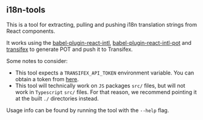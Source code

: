 ## i18n-tools

This is a tool for extracting, pulling and pushing i18n translation strings from React components.

It works using the [babel-plugin-react-intl](https://github.com/yahoo/babel-plugin-react-intl), [babel-plugin-react-intl-pot](https://npm.im/babel-plugin-react-intl-pot) and [transifex](https://npm.im/transifex) to generate POT and push it to Transifex.

Some notes to consider:

* This tool expects a `TRANSIFEX_API_TOKEN` environment variable. You can obtain a token from [here](https://www.transifex.com/user/settings/api/).
* This tool will technically work on `JS` packages `src/` files, but will not work in `Typescript` `src/` files. For that reason, we recommend pointing it at the built `./` directories instead.

Usage info can be found by running the tool with the `--help` flag.
